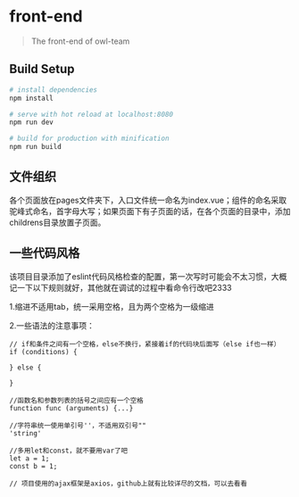 # front-end

> The front-end of owl-team

## Build Setup

``` bash
# install dependencies
npm install

# serve with hot reload at localhost:8080
npm run dev

# build for production with minification
npm run build
```

## 文件组织
各个页面放在pages文件夹下，入口文件统一命名为index.vue；组件的命名采取驼峰式命名，首字母大写；如果页面下有子页面的话，在各个页面的目录中，添加childrens目录放置子页面。

## 一些代码风格
该项目目录添加了eslint代码风格检查的配置，第一次写时可能会不太习惯，大概记一下以下规则就好，其他就在调试的过程中看命令行改吧2333

1.缩进不适用tab，统一采用空格，且为两个空格为一级缩进

2.一些语法的注意事项：
```
// if和条件之间有一个空格，else不换行，紧接着if的代码块后面写（else if也一样）
if (conditions) {
  
} else {
  
}

//函数名和参数列表的括号之间应有一个空格
function func (arguments) {...}

//字符串统一使用单引号''，不适用双引号""
'string'

//多用let和const，就不要用var了吧
let a = 1;
const b = 1;

// 项目使用的ajax框架是axios，github上就有比较详尽的文档，可以去看看
